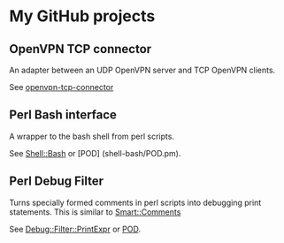 # My GitHub projects

## OpenVPN TCP connector
An adapter between an UDP OpenVPN server and TCP OpenVPN clients.

See [openvpn-tcp-connector](openvpn-tcp-connector)

## Perl Bash interface
A wrapper to the bash shell from perl scripts.

See [Shell::Bash](shell-bash) or
[POD] (shell-bash/POD.pm).

## Perl Debug Filter

Turns specially formed comments in perl scripts into debugging print statements.
This is similar to [Smart::Comments](https://metacpan.org/pod/Smart::Comments)

See [Debug::Filter::PrintExpr](debug-filter-printexpr) or
[POD](debug-filter-printexpr/POD.pm).

